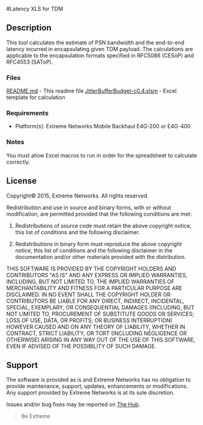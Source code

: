 #Latency XLS for TDM

## Description
This tool calculates the estimate of PSN bandwidth and the end-to-end latency
incurred in encapsulating given TDM payload. The calculations are applicable to
the encapsulation formats specified in RFC5086 (CESoP) and RFC4553 (SAToP).

### Files
[README.md](README.md)                      - This readme file
[JitterBufferBudget-c0.4.xlsm](JitterBufferBudget-c0.4.xlsm)    - Excel template for calculation


### Requirements

* Platform(s): Extreme Networks Mobile Backhaul E4G-200 or E4G-400


### Notes
You must allow Excel macros to run in order for the spreadsheet to calculate
correctly.


## License
Copyright© 2015, Extreme Networks.  All rights reserved.

Redistribution and use in source and binary forms, with or without modification,
are permitted provided that the following conditions are met:

1. Redistributions of source code must retain the above copyright notice, this
list of conditions and the following disclaimer.

2. Redistributions in binary form must reproduce the above copyright notice,
this list of conditions and the following disclaimer in the documentation
and/or other materials provided with the distribution.

THIS SOFTWARE IS PROVIDED BY THE COPYRIGHT HOLDERS AND CONTRIBUTORS "AS IS" AND
ANY EXPRESS OR IMPLIED WARRANTIES, INCLUDING, BUT NOT LIMITED TO, THE IMPLIED
WARRANTIES OF MERCHANTABILITY AND FITNESS FOR A PARTICULAR PURPOSE ARE
DISCLAIMED. IN NO EVENT SHALL THE COPYRIGHT HOLDER OR CONTRIBUTORS BE LIABLE
FOR ANY DIRECT, INDIRECT, INCIDENTAL, SPECIAL, EXEMPLARY, OR CONSEQUENTIAL
DAMAGES (INCLUDING, BUT NOT LIMITED TO, PROCUREMENT OF SUBSTITUTE GOODS OR
SERVICES; LOSS OF USE, DATA, OR PROFITS; OR BUSINESS INTERRUPTION) HOWEVER
CAUSED AND ON ANY THEORY OF LIABILITY, WHETHER IN CONTRACT, STRICT LIABILITY,
OR TORT (INCLUDING NEGLIGENCE OR OTHERWISE) ARISING IN ANY WAY OUT OF THE USE
OF THIS SOFTWARE, EVEN IF ADVISED OF THE POSSIBILITY OF SUCH DAMAGE.

## Support
The software is provided as is and Extreme Networks has no obligation to provide
maintenance, support, updates, enhancements or modifications.
Any support provided by Extreme Networks is at its sole discretion.

Issues and/or bug fixes may be reported on [The Hub](https://community.extremenetworks.com/extreme).

>Be Extreme
